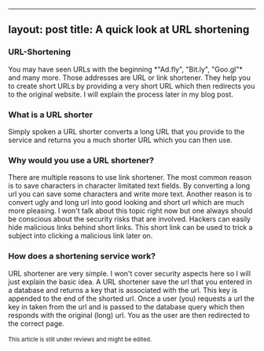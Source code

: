 
---
layout: post
title: A quick look at URL shortening
---

<h3>URL-Shortening</h3>
You may have seen URLs with the beginning *"Ad.fly", "Bit.ly", "Goo.gl"* and many more.
Those addresses are URL or link shortener.
<!--more-->
They help you to create short URLs by
providing a very short URL which then redirects you to the original website. I will explain the process 
later in my blog post.

<h3>What is a URL shorter</h3>
Simply spoken a URL shorter converts a long URL that you provide to the service and returns you
a much shorter URL which you can then use.

<h3> Why would you use a URL shortener?</h3>
There are multiple reasons to use link shortener. The most common reason is to save characters 
in character limitated text fields. By converting a long url you can save some characters and write
more text. Another reason is to convert ugly and long url into good looking and short url which
are much more pleasing. I won't talk about this topic right now but one always should be conscious about
the security risks that are involved. Hackers can easily hide malicious links behind short links. This
short link can be used to trick a subject into clicking a malicious link later on. 

<h3>How does a shortening service work?</h3> 
URL shortener are very simple. I won't cover security aspects here so I will just
explain the basic idea. A URL shortener save the url that you entered in a database and returns a key
that is associated with the url. This key is appended to the end of the shorted url. Once a user (you)
requests a url the key in taken from the url and is passed to the database query which then responds
with the original (long) url. You as the user are then redirected to the correct page.

<br>
<br>
<small>This article is still under reviews and might be edited.</small>


